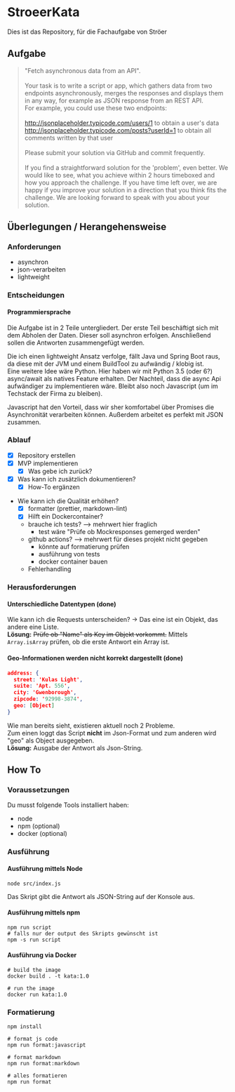 # StroeerKata

Dies ist das Repository, für die Fachaufgabe von Ströer

## Aufgabe

> "Fetch asynchronous data from an API".\
> \
> Your task is to write a script or app, which gathers data from two endpoints asynchronously, merges the responses and
> displays them in any way, for example as JSON response from an REST API.\
> For example, you could use these two endpoints:\
> \
> <http://jsonplaceholder.typicode.com/users/1> to obtain a user's data\
> <http://jsonplaceholder.typicode.com/posts?userId=1> to obtain all comments written by that user\
> \
> Please submit your solution via GitHub and commit frequently. \
> \
> If you find a straightforward solution for the 'problem', even better.
> We would like to see, what you achieve within 2 hours timeboxed and how you approach the challenge.
> If you have time left over, we are happy if you improve your solution in a direction that you think fits the challenge.
> We are looking forward to speak with you about your solution.

## Überlegungen / Herangehensweise

### Anforderungen

- asynchron
- json-verarbeiten
- lightweight

### Entscheidungen

#### Programmiersprache

Die Aufgabe ist in 2 Teile untergliedert. Der erste Teil beschäftigt sich mit dem Abholen der Daten. Dieser soll
asynchron erfolgen. Anschließend sollen die Antworten zusammengefügt werden.

Die ich einen lightweight Ansatz verfolge, fällt Java und Spring Boot raus, da diese mit der JVM und einem BuildTool zu
aufwändig / klobig ist.\
Eine weitere Idee wäre Python. Hier haben wir mit Python 3.5 (oder 6?) async/await als natives Feature erhalten. Der
Nachteil, dass die async Api aufwändiger zu implementieren wäre. Bleibt also noch Javascript (um im Techstack der Firma
zu bleiben).

Javascript hat den Vorteil, dass wir sher komfortabel über Promises die Asynchronität verarbeiten können. Außerdem
arbeitet es perfekt mit JSON zusammen.

### Ablauf

- [x] Repository erstellen
- [x] MVP implementieren
  - [x] Was gebe ich zurück?
- [x] Was kann ich zusätzlich dokumentieren?
  - [x] How-To ergänzen
- Wie kann ich die Qualität erhöhen?
  - [x] formatter (prettier, markdown-lint)
  - [x] Hilft ein Dockercontainer?
  - brauche ich tests? --> mehrwert hier fraglich
    - test wäre "Prüfe ob Mockresponses gemerged werden"
  - github actions? --> mehrwert für dieses projekt nicht gegeben
    - könnte auf formatierung prüfen
    - ausführung von tests
    - docker container bauen
  - Fehlerhandling

### Herausforderungen

#### Unterschiedliche Datentypen (done)

Wie kann ich die Requests unterscheiden?
-> Das eine ist ein Objekt, das andere eine Liste.\
**Lösung:** ~~Prüfe ob "Name" als Key im Objekt vorkommt.~~ Mittels `Array.isArray` prüfen, ob die erste Antwort ein
Array ist.

#### Geo-Informationen werden nicht korrekt dargestellt (done)

```json
address: {
  street: 'Kulas Light',
  suite: 'Apt. 556',
  city: 'Gwenborough',
  zipcode: '92998-3874',
  geo: [Object]
}
```

Wie man bereits sieht, existieren aktuell noch 2 Probleme.\
Zum einen loggt das Script **nicht** im Json-Format und zum anderen wird "geo" als Object ausgegeben.\
**Lösung:** Ausgabe der Antwort als Json-String.

## How To

### Voraussetzungen

Du musst folgende Tools installiert haben:

- node
- npm (optional)
- docker (optional)

### Ausführung

#### Ausführung mittels Node

```shell
node src/index.js
```

Das Skript gibt die Antwort als JSON-String auf der Konsole aus.

#### Ausführung mittels npm

```shell
npm run script
# falls nur der output des Skripts gewünscht ist
npm -s run script
```

#### Ausführung via Docker

```shell
# build the image
docker build . -t kata:1.0

# run the image
docker run kata:1.0
```

### Formatierung

```shell
npm install

# format js code
npm run format:javascript

# format markdown
npm run format:markdown

# alles formatieren
npm run format
```
